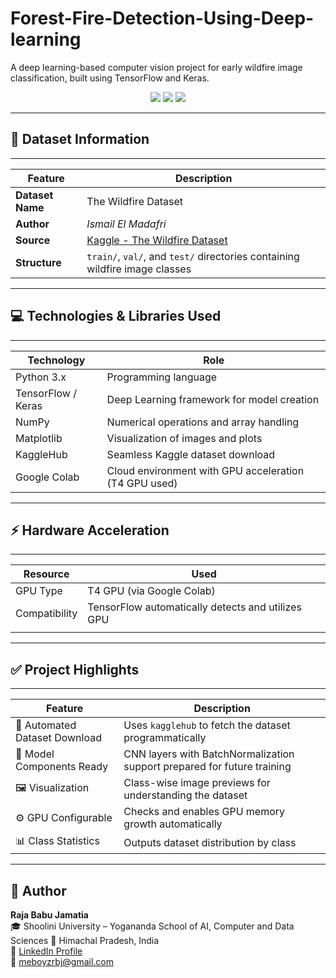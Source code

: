 # Forest-Fire-Detection-Using-Deep-learning

A deep learning-based computer vision project for early wildfire image classification, built using TensorFlow and Keras.

<p align="center">
  <img src="https://img.shields.io/badge/Framework-TensorFlow-orange?style=flat-square&logo=tensorflow" />
  <img src="https://img.shields.io/badge/Google_Colab-T4_GPU-green?style=flat-square&logo=google-colab" />
  <img src="https://img.shields.io/badge/License-MIT-blue?style=flat-square" />
</p>

---

## 📁 Dataset Information
________________________________________________________________________________________________________________________
| Feature            | Description                                                                                     |
|--------------------|-------------------------------------------------------------------------------------------------|
| **Dataset Name**   | The Wildfire Dataset                                                                            |
| **Author**         | *Ismail El Madafri*                                                                             |
| **Source**         | [Kaggle - The Wildfire Dataset](https://www.kaggle.com/datasets/elmadafri/the-wildfire-dataset) |
| **Structure**      | `train/`, `val/`, and `test/` directories containing wildfire image classes                     |
------------------------------------------------------------------------------------------------------------------------


## 💻 Technologies & Libraries Used
__________________________________________________________________________________________
| Technology          | Role                                                             |
|---------------------|------------------------------------------------------------------|
| Python 3.x          | Programming language                                             |
| TensorFlow / Keras  | Deep Learning framework for model creation                       |
| NumPy               | Numerical operations and array handling                          |
| Matplotlib          | Visualization of images and plots                                |
| KaggleHub           | Seamless Kaggle dataset download                                 |
| Google Colab        | Cloud environment with GPU acceleration (T4 GPU used)            |
------------------------------------------------------------------------------------------

## ⚡ Hardware Acceleration

___________________________________________________________________________________________
| Resource            | Used                                                              |
|---------------------|-------------------------------------------------------------------|
| GPU Type            | T4 GPU (via Google Colab)                                         |      
| Compatibility       | TensorFlow automatically detects and utilizes GPU                 |
|                     |                                                                   |
-------------------------------------------------------------------------------------------

## ✅ Project Highlights
---------------------------------------------------------------------------------------------------------------------
| Feature                             | Description                                                                 |
|-------------------------------------|-----------------------------------------------------------------------------|
| 🔄 Automated Dataset Download       | Uses `kagglehub` to fetch the dataset programmatically                      |
| 🧠 Model Components Ready           | CNN layers with BatchNormalization support prepared for future training     |
| 🖼️ Visualization                    | Class-wise image previews for understanding the dataset                     |
| ⚙️ GPU Configurable                 | Checks and enables GPU memory growth automatically                          |
| 📊 Class Statistics                 | Outputs dataset distribution by class                                       |
---------------------------------------------------------------------------------------------------------------------



## 👤 Author

**Raja Babu Jamatia**  
🎓 Shoolini University – Yogananda School of AI, Computer and Data Sciences 
📍 Himachal Pradesh, India  
🔗 [LinkedIn Profile](https://linkedin.com/in/raja-babu-jamatia-521609288)  
📧 meboyzrbj@gmail.com  


